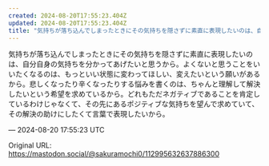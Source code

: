 ```yaml
---
created: 2024-08-20T17:55:23.404Z
updated: 2024-08-20T17:55:23.404Z
title: "気持ちが落ち込んでしまったときにその気持ちを隠さずに素直に表現したいのは、自分自[...]"
---
```


<p>気持ちが落ち込んでしまったときにその気持ちを隠さずに素直に表現したいのは、自分自身の気持ちを分かってあげたいと思うから。よくないと思うことをいいたくなるのは、もっといい状態に変わってほしい、変えたいという願いがあるから。悲しくなったり辛くなったりする悩みを書くのは、ちゃんと理解して解決したいという希望を求めているから。どれもただネガティブであることを肯定しているわけじゃなくて、その先にあるポジティブな気持ちを望んで求めていて、その解決の助けにしたくて言葉で表現したいから。</p>

&mdash; 2024-08-20 17:55:23 UTC

Original URL: https://mastodon.social/@sakuramochi0/112995632637886300
